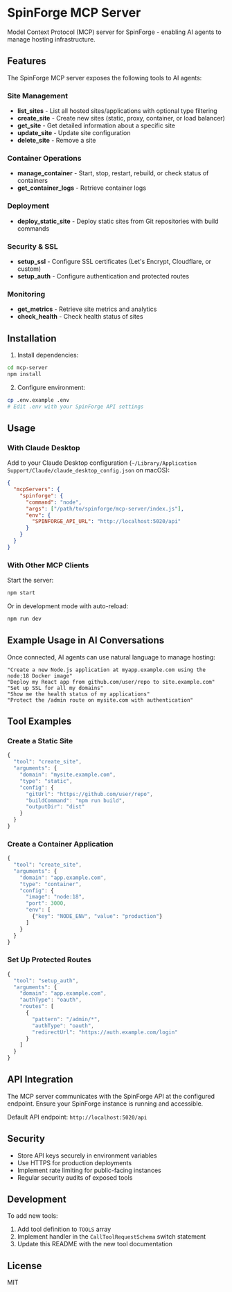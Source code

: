 # SpinForge MCP Server

Model Context Protocol (MCP) server for SpinForge - enabling AI agents to manage hosting infrastructure.

## Features

The SpinForge MCP server exposes the following tools to AI agents:

### Site Management
- **list_sites** - List all hosted sites/applications with optional type filtering
- **create_site** - Create new sites (static, proxy, container, or load balancer)
- **get_site** - Get detailed information about a specific site
- **update_site** - Update site configuration
- **delete_site** - Remove a site

### Container Operations
- **manage_container** - Start, stop, restart, rebuild, or check status of containers
- **get_container_logs** - Retrieve container logs

### Deployment
- **deploy_static_site** - Deploy static sites from Git repositories with build commands

### Security & SSL
- **setup_ssl** - Configure SSL certificates (Let's Encrypt, Cloudflare, or custom)
- **setup_auth** - Configure authentication and protected routes

### Monitoring
- **get_metrics** - Retrieve site metrics and analytics
- **check_health** - Check health status of sites

## Installation

1. Install dependencies:
```bash
cd mcp-server
npm install
```

2. Configure environment:
```bash
cp .env.example .env
# Edit .env with your SpinForge API settings
```

## Usage

### With Claude Desktop

Add to your Claude Desktop configuration (`~/Library/Application Support/Claude/claude_desktop_config.json` on macOS):

```json
{
  "mcpServers": {
    "spinforge": {
      "command": "node",
      "args": ["/path/to/spinforge/mcp-server/index.js"],
      "env": {
        "SPINFORGE_API_URL": "http://localhost:5020/api"
      }
    }
  }
}
```

### With Other MCP Clients

Start the server:
```bash
npm start
```

Or in development mode with auto-reload:
```bash
npm run dev
```

## Example Usage in AI Conversations

Once connected, AI agents can use natural language to manage hosting:

```
"Create a new Node.js application at myapp.example.com using the node:18 Docker image"
"Deploy my React app from github.com/user/repo to site.example.com"
"Set up SSL for all my domains"
"Show me the health status of my applications"
"Protect the /admin route on mysite.com with authentication"
```

## Tool Examples

### Create a Static Site
```javascript
{
  "tool": "create_site",
  "arguments": {
    "domain": "mysite.example.com",
    "type": "static",
    "config": {
      "gitUrl": "https://github.com/user/repo",
      "buildCommand": "npm run build",
      "outputDir": "dist"
    }
  }
}
```

### Create a Container Application
```javascript
{
  "tool": "create_site",
  "arguments": {
    "domain": "app.example.com",
    "type": "container",
    "config": {
      "image": "node:18",
      "port": 3000,
      "env": [
        {"key": "NODE_ENV", "value": "production"}
      ]
    }
  }
}
```

### Set Up Protected Routes
```javascript
{
  "tool": "setup_auth",
  "arguments": {
    "domain": "app.example.com",
    "authType": "oauth",
    "routes": [
      {
        "pattern": "/admin/*",
        "authType": "oauth",
        "redirectUrl": "https://auth.example.com/login"
      }
    ]
  }
}
```

## API Integration

The MCP server communicates with the SpinForge API at the configured endpoint. Ensure your SpinForge instance is running and accessible.

Default API endpoint: `http://localhost:5020/api`

## Security

- Store API keys securely in environment variables
- Use HTTPS for production deployments
- Implement rate limiting for public-facing instances
- Regular security audits of exposed tools

## Development

To add new tools:

1. Add tool definition to `TOOLS` array
2. Implement handler in the `CallToolRequestSchema` switch statement
3. Update this README with the new tool documentation

## License

MIT